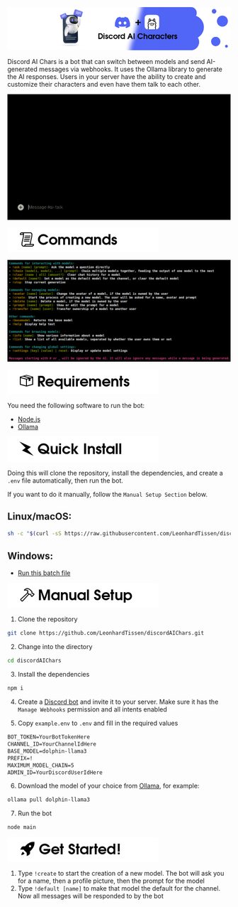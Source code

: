 ![Header Image of Discord AI Chars](github/headerwide.png)

Discord AI Chars is a bot that can switch between models and send AI-generated messages via webhooks. It uses the Ollama library to generate the AI responses. Users in your server have the ability to create and customize their characters and even have them talk to each other.

![Preview GIF of using the bot](github/showcase.gif)

![Commands Section](github/commands.png)

![Commands List generated by help command](github/commandlist.png)

![Requirements Section](github/requirements.png)

You need the following software to run the bot:

- [Node.js](https://nodejs.org/)
- [Ollama](https://ollama.com/download)

![Quick Install Section](github/quickinstall.png)

Doing this will clone the repository, install the dependencies, and create a `.env` file automatically, then run the bot.

If you want to do it manually, follow the `Manual Setup Section` below.

## Linux/macOS:

```sh
sh -c "$(curl -sS https://raw.githubusercontent.com/LeonhardTissen/discordAIChars/master/installer/install.sh)"
```

## Windows:

- [Run this batch file](https://raw.githubusercontent.com/LeonhardTissen/discordAIChars/master/installer/install.bat)

![Manual Setup Section](github/manualsetup.png)

1. Clone the repository

```sh
git clone https://github.com/LeonhardTissen/discordAIChars.git
```

2. Change into the directory

```sh
cd discordAIChars
```

3. Install the dependencies

```sh
npm i
```

4. Create a [Discord bot](https://discord.com/developers/applications) and invite it to your server. Make sure it has the `Manage Webhooks` permission and all intents enabled

5. Copy `example.env` to `.env` and fill in the required values

```env
BOT_TOKEN=YourBotTokenHere
CHANNEL_ID=YourChannelIdHere
BASE_MODEL=dolphin-llama3
PREFIX=!
MAXIMUM_MODEL_CHAIN=5
ADMIN_ID=YourDiscordUserIdHere
```

6. Download the model of your choice from [Ollama](https://ollama.com/library), for example:

```sh
ollama pull dolphin-llama3
```

7. Run the bot

```sh
node main
```

![Get Started Section](github/getstarted.png)

1. Type `!create` to start the creation of a new model. The bot will ask you for a name, then a profile picture, then the prompt for the model
2. Type `!default [name]` to make that model the default for the channel. Now all messages will be responded to by the bot
